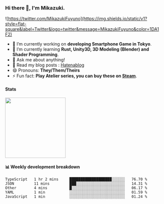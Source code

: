 ### Hi there 👋, I'm Mikazuki.

![https://twitter.com/MikazukiFuyuno](https://img.shields.io/static/v1?style=flat-square&label=Twitter&logo=twitter&message=MikazukiFuyuno&color=1DA1F2)

<!--
**mika-f/mika-f** is a ✨ _special_ ✨ repository because its `README.md` (this file) appears on your GitHub profile.

Here are some ideas to get you started:

- 🔭 I’m currently working on ...
- 🌱 I’m currently learning ...
- 👯 I’m looking to collaborate on ...
- 🤔 I’m looking for help with ...
- 💬 Ask me about ...
- 📫 How to reach me: ...
- 😄 Pronouns: ...
- ⚡ Fun fact: ...
-->

- 🔭 I’m currently working on **developing Smartphone Game in Tokyo**.
- 🌱 I’m currently learning **Rust, Unity3D, 3D Modeling (Blender) and Shader Programming**.
- 💬 Ask me about anything!
- 📝 Read my blog posts : [Hatenablog](https://mikazuki.hatenablog.jp/)
- 😄 Pronouns: **They/Them/Theirs**
- ⚡ Fun fact: **Play Atelier series, you can buy these on [Steam](https://store.steampowered.com/developer/KOEITECMO)**.

#### Stats

<img src="https://github-readme-stats.vercel.app/api?username=mika-f" height="195" />


#### 📊 Weekly development breakdown

<!--START_SECTION:waka-->
```text
TypeScript   1 hr 2 mins     ███████████████████░░░░░░   76.70 % 
JSON         11 mins         ███░░░░░░░░░░░░░░░░░░░░░░   14.31 % 
Other        4 mins          █░░░░░░░░░░░░░░░░░░░░░░░░   06.17 % 
YAML         1 min           ░░░░░░░░░░░░░░░░░░░░░░░░░   01.59 % 
JavaScript   1 min           ░░░░░░░░░░░░░░░░░░░░░░░░░   01.24 %
```
<!--END_SECTION:waka-->
